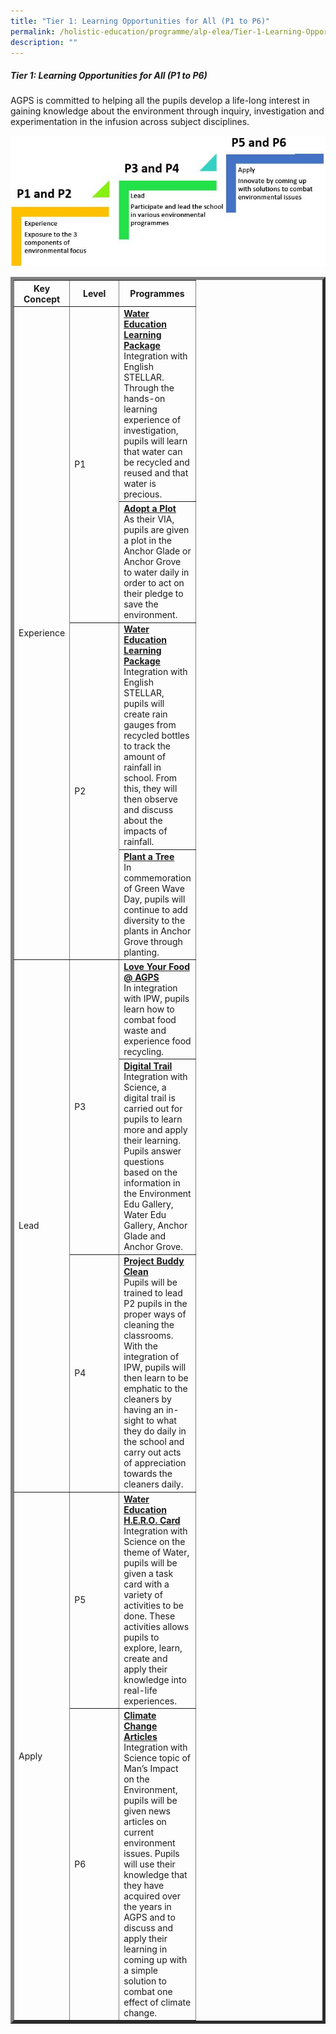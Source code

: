 ```yaml
---
title: "Tier 1: Learning Opportunities for All (P1 to P6)"
permalink: /holistic-education/programme/alp-elea/Tier-1-Learning-Opportunities-for-All-P1-to-P6/
description: ""
---
```

##### Tier 1: Learning Opportunities for All (P1 to P6)

AGPS is committed to helping all the pupils develop a life-long interest in gaining knowledge about the environment through inquiry, investigation and experimentation in the infusion across subject disciplines.

![](/images/Programmes/ELEA2.png)

<table border="5px" style="width: 100%;" class="ive_eobj_center iveo_table ives_tab_green">
  <tbody>
    <tr>
      <th style="width: 64px;">
        Key Concept
      </th>
      <th style="width: 64px;">
        Level
      </th>
      <th style="width: 64px;">
        Programmes
      </th>
    </tr>
    <tr>
      <td rowspan="4" style="width: 60px;">
        Experience
      </td>
      <td rowspan="2" style="width: 60px;">
        P1
      </td>
      <td style="text-align: left; width: 60px;">
        <b>
          <u>Water Education Learning Package
          </u>
        </b>
        <br>
        <div>Integration with English STELLAR. Through the hands-on learning experience of investigation, pupils will learn that water can be recycled and reused and that water is precious.
          <br>
        </div>
      </td>
    </tr>
    <tr>
      <td style="text-align: left; width: 60px;">
        <b>
          <u>Adopt a Plot
          </u>
        </b>
        <br>As their VIA, pupils are given a plot in the Anchor Glade or Anchor Grove to water daily in order to act on their pledge to save the environment.
        <br>
      </td>
    </tr>
    <tr>
      <td rowspan="2" style="width: 60px;">
        P2
      </td>
      <td style="text-align: left;">
        <b>
          <u>Water Education Learning Package
          </u>
        </b>
        <br>Integration with English STELLAR, pupils will create rain gauges from recycled bottles to track the amount of rainfall in school. From this, they will then observe and discuss about the impacts of rainfall.
        <br>
      </td>
    </tr>
    <tr>
      <td style="text-align: left;">
        <b>
          <u>Plant a Tree
          </u>
        </b>
        <br>In commemoration of Green Wave Day, pupils will continue to add diversity to the plants in Anchor Grove through planting.
        <br>
      </td>
    </tr>
    <tr>
      <td rowspan="3" style="width: 60px;">
        Lead
      </td>
      <td rowspan="2" style="width: 60px;">
        P3
      </td>
      <td style="text-align: left;">
        <b>
          <u>Love Your Food @ AGPS
          </u>
        </b>
        <br>In integration with IPW, pupils learn how to combat food waste and experience food recycling.
        <br>
      </td>
    </tr>
    <tr>
      <td style="text-align: left;">
        <b>
          <u>Digital Trail
          </u>
        </b>
        <br>
        Integration with Science, a digital trail is carried out for pupils to learn more and apply their learning. Pupils answer questions based on the information in the Environment Edu Gallery, Water Edu Gallery, Anchor Glade and Anchor Grove.
        </td>
    </tr>
    <tr>
      <td>P4
        </td>
      <td style="text-align: left;">
        <b><u>Project Buddy Clean</u></b>
        <br>
       Pupils will be trained to lead P2 pupils in the proper ways of cleaning the classrooms. With the integration of IPW, pupils will then learn to be emphatic to the cleaners by having an in-sight to what they do daily in the school and carry out acts of appreciation towards the cleaners daily.
        <br>
      </td>
     </tr>
    <tr>
      <td rowspan="2" style="width: 60px;">
        Apply
        </td>
      <td>P5
      </td>
      <td style="text-align: left;">
       <b><u>Water Education H.E.R.O. Card</u></b>
       <br>Integration with Science on the theme of Water, pupils will be given a task card with a variety of activities to be done. These activities allows pupils to explore, learn, create and apply their knowledge into real-life experiences.
        </td>
    </tr>
    <tr>
      <td>P6
      </td>
      <td style="text-align: left;">
       <b><u>Climate Change Articles</u></b>
       <br>Integration with Science topic of Man’s Impact on the Environment, pupils will be given news articles on current environment issues. Pupils will use their knowledge that they have acquired over the years in AGPS and to discuss and apply their learning in coming up with a simple solution to combat one effect of climate change.
       </td>
    </tr>
  </tbody>
</table>